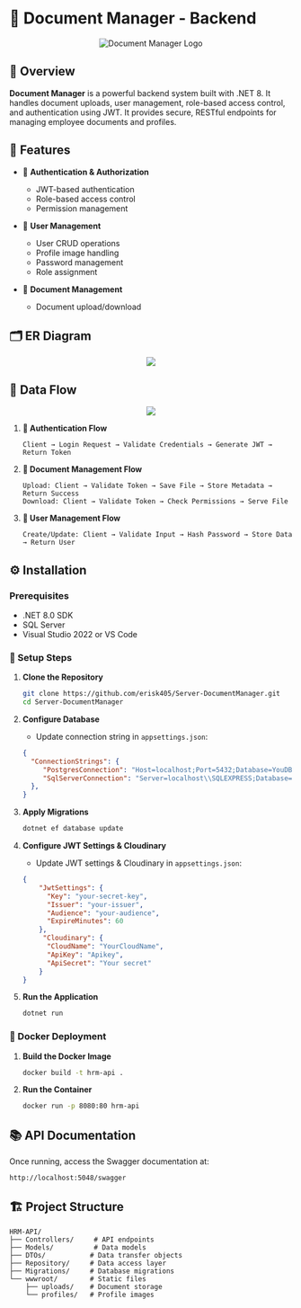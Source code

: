 # 📁 Document Manager - Backend

<p align="center">
  <img src="https://github.com/user-attachments/assets/a9327df4-2617-49de-8707-3259cdee98b8" alt="Document Manager Logo" />
</p>

## 📝 Overview

**Document Manager** is a powerful backend system built with .NET 8. It handles document uploads, user management, role-based access control, and authentication using JWT. It provides secure, RESTful endpoints for managing employee documents and profiles.

## 🚀 Features

- 🔐 **Authentication & Authorization**
  - JWT-based authentication
  - Role-based access control
  - Permission management

- 👥 **User Management**
  - User CRUD operations
  - Profile image handling
  - Password management
  - Role assignment

- 📄 **Document Management**
  - Document upload/download

## 🗂️ ER Diagram

<div align="center">
  <img src="https://res.cloudinary.com/dgfwfpxvg/image/upload/v1748796572/ER-diagram_ewm29g.png">
</div>

## 🔄 Data Flow

<div align="center">
  <img src="https://res.cloudinary.com/dgfwfpxvg/image/upload/v1748796571/dataflow_bi4jqx.png">
</div>

1. **🔑 Authentication Flow**
   ```
   Client → Login Request → Validate Credentials → Generate JWT → Return Token
   ```

2. **📁 Document Management Flow**
   ```
   Upload: Client → Validate Token → Save File → Store Metadata → Return Success
   Download: Client → Validate Token → Check Permissions → Serve File
   ```

3. **👤 User Management Flow**
   ```
   Create/Update: Client → Validate Input → Hash Password → Store Data → Return User
   ```

## ⚙️ Installation

### Prerequisites

- .NET 8.0 SDK
- SQL Server
- Visual Studio 2022 or VS Code

### 🔧 Setup Steps

1. **Clone the Repository**
   ```bash
   git clone https://github.com/erisk405/Server-DocumentManager.git
   cd Server-DocumentManager
   ```

2. **Configure Database**
   - Update connection string in `appsettings.json`:
   ```json
   {
     "ConnectionStrings": {
        "PostgresConnection": "Host=localhost;Port=5432;Database=YouDB;Username=postgres;Password=yourPassword",
        "SqlServerConnection": "Server=localhost\\SQLEXPRESS;Database=DB-HRM;Trusted_Connection=True;TrustServerCertificate=True;"
     },
   }
   ```

3. **Apply Migrations**
   ```bash
   dotnet ef database update
   ```

4. **Configure JWT Settings & Cloudinary**
   - Update JWT settings & Cloudinary in `appsettings.json`:
   ```json
   {
       "JwtSettings": {
         "Key": "your-secret-key",
         "Issuer": "your-issuer",
         "Audience": "your-audience",
         "ExpireMinutes": 60
       },
        "Cloudinary": {
         "CloudName": "YourCloudName",
         "ApiKey": "Apikey",
         "ApiSecret": "Your secret"
       }
   }
   ```

5. **Run the Application**
   ```bash
   dotnet run
   ```

### 🐳 Docker Deployment

1. **Build the Docker Image**
   ```bash
   docker build -t hrm-api .
   ```

2. **Run the Container**
   ```bash
   docker run -p 8080:80 hrm-api
   ```

## 📚 API Documentation

Once running, access the Swagger documentation at:
```
http://localhost:5048/swagger
```

## 🏗️ Project Structure

```
HRM-API/
├── Controllers/     # API endpoints
├── Models/          # Data models
├── DTOs/           # Data transfer objects
├── Repository/     # Data access layer
├── Migrations/     # Database migrations
└── wwwroot/        # Static files
    ├── uploads/    # Document storage
    └── profiles/   # Profile images
```
